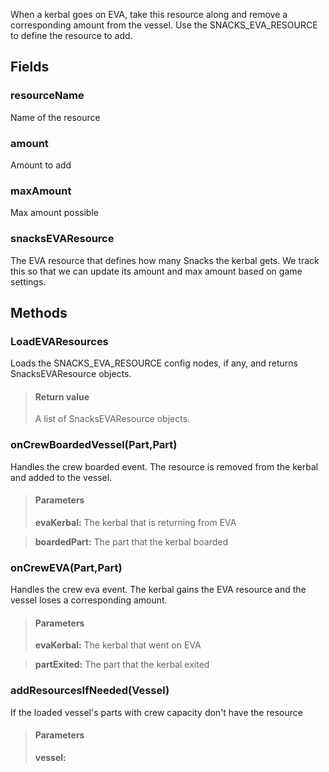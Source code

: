             
When a kerbal goes on EVA, take this resource along and remove a corresponding amount from the vessel. Use the SNACKS_EVA_RESOURCE to define the resource to add.
        
## Fields

### resourceName
Name of the resource
### amount
Amount to add
### maxAmount
Max amount possible
### snacksEVAResource
The EVA resource that defines how many Snacks the kerbal gets. We track this so that we can update its amount and max amount based on game settings.
## Methods


### LoadEVAResources
Loads the SNACKS_EVA_RESOURCE config nodes, if any, and returns SnacksEVAResource objects.
> #### Return value
> A list of SnacksEVAResource objects.

### onCrewBoardedVessel(Part,Part)
Handles the crew boarded event. The resource is removed from the kerbal and added to the vessel.
> #### Parameters
> **evaKerbal:** The kerbal that is returning from EVA

> **boardedPart:** The part that the kerbal boarded


### onCrewEVA(Part,Part)
Handles the crew eva event. The kerbal gains the EVA resource and the vessel loses a corresponding amount.
> #### Parameters
> **evaKerbal:** The kerbal that went on EVA

> **partExited:** The part that the kerbal exited


### addResourcesIfNeeded(Vessel)
If the loaded vessel's parts with crew capacity don't have the resource
> #### Parameters
> **vessel:** 


